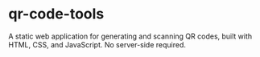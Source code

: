 # qr-code-tools
A static web application for generating and scanning QR codes, built with HTML, CSS, and JavaScript. No server-side required.

